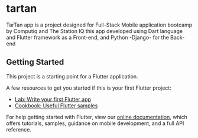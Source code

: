 # tartan

TarTan app is a project designed for Full-Stack Mobile application bootcamp by Computiq and The Station IQ this app developed using Dart language and Flutter framework as a Front-end, and Python -Django- for the Back-end

## Getting Started

This project is a starting point for a Flutter application.

A few resources to get you started if this is your first Flutter project:

- [Lab: Write your first Flutter app](https://flutter.dev/docs/get-started/codelab)
- [Cookbook: Useful Flutter samples](https://flutter.dev/docs/cookbook)

For help getting started with Flutter, view our
[online documentation](https://flutter.dev/docs), which offers tutorials,
samples, guidance on mobile development, and a full API reference.
